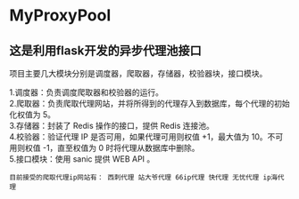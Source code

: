 # MyProxyPool
## 这是利用flask开发的异步代理池接口



项目主要几大模块分别是调度器，爬取器，存储器，校验器块，接口模块。


1.调度器：负责调度爬取器和校验器的运行。<br>
2.爬取器：负责爬取代理网站，并将所得到的代理存入到数据库，每个代理的初始化权值为 5。<br>
3.存储器：封装了 Redis 操作的接口，提供 Redis 连接池。<br>
4.校验器：验证代理 IP 是否可用，如果代理可用则权值 +1，最大值为 10。不可用则权值 -1，直至权值为 0 时将代理从数据库中删除。<br>
5.接口模块：使用 sanic 提供 WEB API 。<br>


`目前接受的爬取代理ip网站有：
西刺代理
站大爷代理
66ip代理
快代理
无忧代理
ip海代理`



